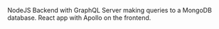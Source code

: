 NodeJS Backend with GraphQL Server making queries to a MongoDB database. React app with Apollo on the frontend.
